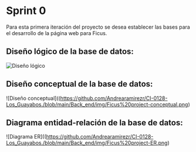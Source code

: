 # Sprint 0

Para esta primera iteración del proyecto se desea establecer las bases para el desarrollo de la página web para Ficus.


## Diseño lógico de la base de datos:

![Diseño lógico](https://github.com/Andrearamirezr/CI-0128-Los_Guayabos./blob/main/Back_end/img/Ficus%20project-logico.png)


## Diseño conceptual de la base de datos:

![Diseño conceptual]((https://github.com/Andrearamirezr/CI-0128-Los_Guayabos./blob/main/Back_end/img/Ficus%20project-conceptual.png)

## Diagrama entidad-relación de la base de datos:

![Diagrama ER]((https://github.com/Andrearamirezr/CI-0128-Los_Guayabos./blob/main/Back_end/img/Ficus%20project-ER.png)


